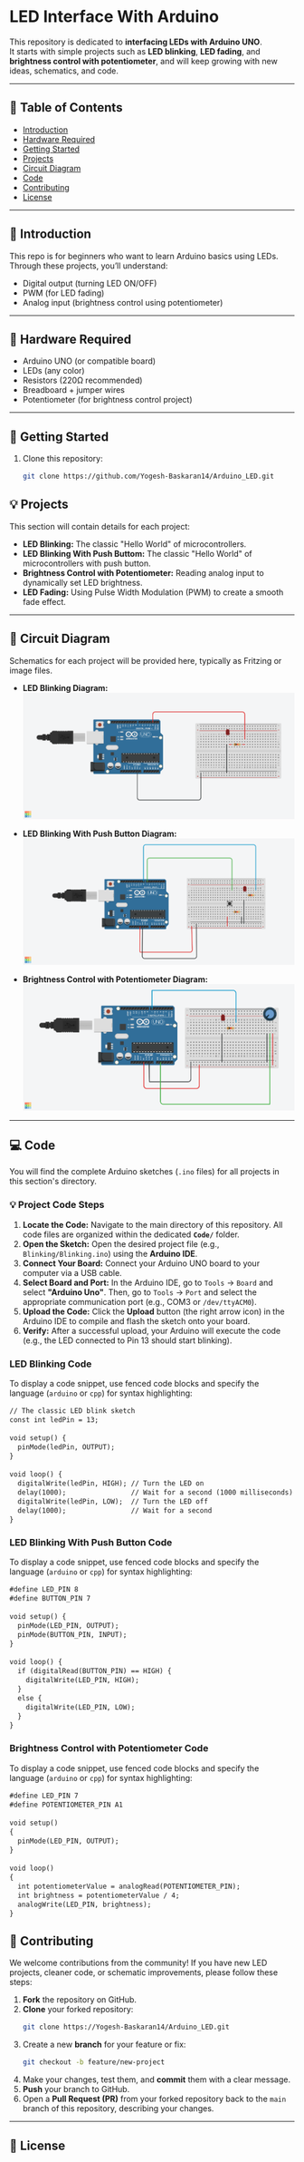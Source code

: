 # LED Interface With Arduino

This repository is dedicated to **interfacing LEDs with Arduino UNO**.  
It starts with simple projects such as **LED blinking**, **LED fading**, and **brightness control with potentiometer**, and will keep growing with new ideas, schematics, and code.

---

## 📌 Table of Contents

- [Introduction](#introduction)
- [Hardware Required](#hardware-required)
- [Getting Started](#getting-started)
- [Projects](#projects)
- [Circuit Diagram](#circuit-diagram)
- [Code](#code)
- [Contributing](#contributing)
- [License](#license)

---

## 🔎 Introduction

This repo is for beginners who want to learn Arduino basics using LEDs.  
Through these projects, you’ll understand:

- Digital output (turning LED ON/OFF)
- PWM (for LED fading)
- Analog input (brightness control using potentiometer)

---

## 🔧 Hardware Required

- Arduino UNO (or compatible board)
- LEDs (any color)
- Resistors (220Ω recommended)
- Breadboard + jumper wires
- Potentiometer (for brightness control project)

---

## 🚀 Getting Started

1. Clone this repository:
   ```bash
   git clone https://github.com/Yogesh-Baskaran14/Arduino_LED.git
   ```

## 💡 Projects

This section will contain details for each project:

- **LED Blinking:** The classic "Hello World" of microcontrollers.
- **LED Blinking With Push Buttom:** The classic "Hello World" of microcontrollers with push button.
- **Brightness Control with Potentiometer:** Reading analog input to dynamically set LED brightness.
- **LED Fading:** Using Pulse Width Modulation (PWM) to create a smooth fade effect.

---

## 🔌 Circuit Diagram

Schematics for each project will be provided here, typically as Fritzing or image files.

- **LED Blinking Diagram:**
  ![Circuit diagram for LED blinking with Arduino UNO](Images/LED_BLINK.png)

- **LED Blinking With Push Button Diagram:**
  ![Circuit diagram for LED Blinking With Push Button with Arduino UNO](Images/LED_BLINK_WITH_PUSH.png)

- **Brightness Control with Potentiometer Diagram:**
  ![Circuit diagram for Brightness Control with Potentiometer with Arduino UNO](Images/LED_WITH_PWM.png)

---

## 💻 Code

You will find the complete Arduino sketches (`.ino` files) for all projects in this section's directory.

### 💡 Project Code Steps

1.  **Locate the Code:** Navigate to the main directory of this repository. All code files are organized within the dedicated **`Code/`** folder.
2.  **Open the Sketch:** Open the desired project file (e.g., `Blinking/Blinking.ino`) using the **Arduino IDE**.
3.  **Connect Your Board:** Connect your Arduino UNO board to your computer via a USB cable.
4.  **Select Board and Port:** In the Arduino IDE, go to `Tools` $\rightarrow$ `Board` and select **"Arduino Uno"**. Then, go to `Tools` $\rightarrow$ `Port` and select the appropriate communication port (e.g., COM3 or `/dev/ttyACM0`).
5.  **Upload the Code:** Click the **Upload** button (the right arrow icon) in the Arduino IDE to compile and flash the sketch onto your board.
6.  **Verify:** After a successful upload, your Arduino will execute the code (e.g., the LED connected to Pin 13 should start blinking).

### LED Blinking Code

To display a code snippet, use fenced code blocks and specify the language (`arduino` or `cpp`) for syntax highlighting:

```arduino
// The classic LED blink sketch
const int ledPin = 13;

void setup() {
  pinMode(ledPin, OUTPUT);
}

void loop() {
  digitalWrite(ledPin, HIGH); // Turn the LED on
  delay(1000);                // Wait for a second (1000 milliseconds)
  digitalWrite(ledPin, LOW);  // Turn the LED off
  delay(1000);                // Wait for a second
}
```

### LED Blinking With Push Button Code

To display a code snippet, use fenced code blocks and specify the language (`arduino` or `cpp`) for syntax highlighting:

```arduino
#define LED_PIN 8
#define BUTTON_PIN 7

void setup() {
  pinMode(LED_PIN, OUTPUT);
  pinMode(BUTTON_PIN, INPUT);
}

void loop() {
  if (digitalRead(BUTTON_PIN) == HIGH) {
    digitalWrite(LED_PIN, HIGH);
  }
  else {
    digitalWrite(LED_PIN, LOW);
  }
}
```

### Brightness Control with Potentiometer Code

To display a code snippet, use fenced code blocks and specify the language (`arduino` or `cpp`) for syntax highlighting:

```arduino
#define LED_PIN 7
#define POTENTIOMETER_PIN A1

void setup()
{
  pinMode(LED_PIN, OUTPUT);
}

void loop()
{
  int potentiometerValue = analogRead(POTENTIOMETER_PIN);
  int brightness = potentiometerValue / 4;
  analogWrite(LED_PIN, brightness);
}
```

## 🤝 Contributing

We welcome contributions from the community\! If you have new LED projects, cleaner code, or schematic improvements, please follow these steps:

1.  **Fork** the repository on GitHub.
2.  **Clone** your forked repository:
    ```bash
    git clone https://Yogesh-Baskaran14/Arduino_LED.git
    ```
3.  Create a new **branch** for your feature or fix:
    ```bash
    git checkout -b feature/new-project
    ```
4.  Make your changes, test them, and **commit** them with a clear message.
5.  **Push** your branch to GitHub.
6.  Open a **Pull Request (PR)** from your forked repository back to the `main` branch of this repository, describing your changes.

---

## 📜 License

```

```
